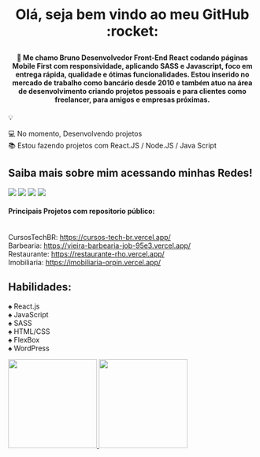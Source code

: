 <h1 align="center"> Olá, seja bem vindo ao meu GitHub :rocket: </p>

#### <p align="center">:man: Me chamo Bruno Desenvolvedor Front-End React codando páginas Mobile First com responsividade, aplicando SASS e Javascript, foco em entrega rápida, qualidade e ótimas funcionalidades. Estou inserido no mercado de trabalho como bancário desde 2010 e também atuo na área de desenvolvimento criando projetos pessoais e para clientes como freelancer, para amigos e empresas próximas.

 :bulb:  </p>

💻 No momento, Desenvolvendo projetos<br>
📚 Estou fazendo projetos com React.JS / Node.JS / Java Script <br>

## Saiba mais sobre mim acessando minhas Redes!
<div>
 <a href="https://www.linkedin.com/in/bruno-holanda-70764364/" target="_blank"><img src="https://img.shields.io/badge/-LinkedIn-%230077B5?style=for-the-badge&logo=linkedin&logoColor=white" target="_blank"></a>
 <a href = "mailto:holanda_rodrigues@hotmail.com"><img src="https://img.shields.io/badge/Gmail-D14836?style=for-the-badge&logo=gmail&logoColor=white" target="_blank"></a>
<a href="https://www.instagram.com/brunoholandaa/" target="_blank"><img src="https://img.shields.io/badge/-Instagram-%23E4405F?style=for-the-badge&logo=instagram&logoColor=white" target="_blank"></a> 
<a href="https://www.youtube.com/nerdkingteam" target="_blank"><img src="https://img.shields.io/badge/YouTube-FF0000?style=for-the-badge&logo=youtube&logoColor=white" target="_blank"></a>
</div>

#### Principais Projetos com repositorio público:<br><br>

CursosTechBR: https://cursos-tech-br.vercel.app/<br>
Barbearia: https://vieira-barbearia-job-95e3.vercel.app/<br>
Restaurante: https://restaurante-rho.vercel.app/<br>
Imobiliaria: https://imobiliaria-orpin.vercel.app/<br>

## Habilidades:
:spades: React.js<br>
:spades: JavaScript<br>
:spades: SASS<br>
:spades: HTML/CSS<br>
:spades: FlexBox<br>
:spades: WordPress<br>

<div>
<a href="https://github.com/brunoholanda">
<img height="180em" src="https://github-readme-stats.vercel.app/api/top-langs/?username=brunoholanda&layout=compact&langs_count=7&theme=dracula"/>
<img height="180em" src="https://github-readme-stats.vercel.app/api?username=brunoholanda&show_icons=true&theme=dracula&include_all_commits=true&count_private=true"/>
</div>
